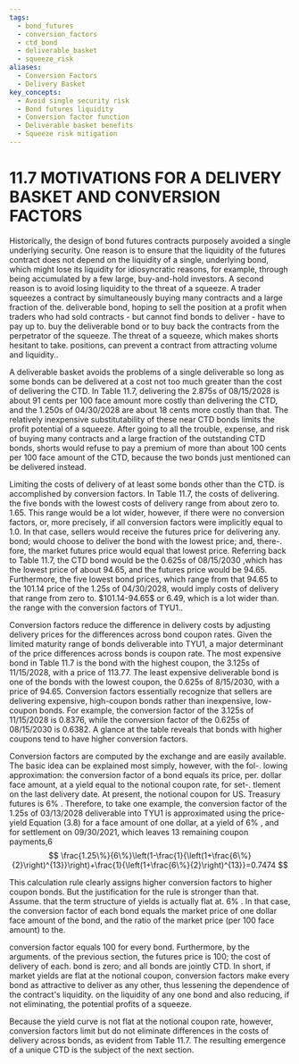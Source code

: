 ```yaml
---
tags:
  - bond_futures
  - conversion_factors
  - ctd_bond
  - deliverable_basket
  - squeeze_risk
aliases:
  - Conversion Factors
  - Delivery Basket
key_concepts:
  - Avoid single security risk
  - Bond futures liquidity
  - Conversion factor function
  - Deliverable basket benefits
  - Squeeze risk mitigation
---
```


# 11.7 MOTIVATIONS FOR A DELIVERY BASKET AND CONVERSION FACTORS  

Historically, the design of bond futures contracts purposely avoided a single underlying security. One reason is to ensure that the liquidity of the futures contract does not depend on the liquidity of a single, underlying bond, which might lose its liquidity for idiosyncratic reasons, for example, through being accumulated by a few large, buy-and-hold investors. A second reason is to avoid losing liquidity to the threat of a squeeze. A trader squeezes a contract by simultaneously buying many contracts and a large fraction of the. deliverable bond, hoping to sell the position at a profit when traders who had sold contracts - but cannot find bonds to deliver - have to pay up to. buy the deliverable bond or to buy back the contracts from the perpetrator of the squeeze. The threat of a squeeze, which makes shorts hesitant to take. positions, can prevent a contract from attracting volume and liquidity..  

A deliverable basket avoids the problems of a single deliverable so long as some bonds can be delivered at a cost not too much greater than the cost of delivering the CTD. In Table 11.7, delivering the 2.875s of 08/15/2028 is about 91 cents per 100 face amount more costly than delivering the CTD, and the 1.250s of 04/30/2028 are about 18 cents more costly than that. The relatively inexpensive substitutability of these near CTD bonds limits the profit potential of a squeeze. After going to all the trouble, expense, and risk of buying many contracts and a large fraction of the outstanding CTD bonds, shorts would refuse to pay a premium of more than about 100 cents per 100 face amount of the CTD, because the two bonds just mentioned can be delivered instead.  

Limiting the costs of delivery of at least some bonds other than the CTD. is accomplished by conversion factors. In Table 11.7, the costs of delivering. the five bonds with the lowest costs of delivery range from about zero to. 1.65. This range would be a lot wider, however, if there were no conversion factors, or, more precisely, if all conversion factors were implicitly equal to 1.0. In that case, sellers would receive the futures price for delivering any. bond; would choose to deliver the bond with the lowest price; and, there-. fore, the market futures price would equal that lowest price. Referring back to Table 11.7, the CTD bond would be the 0.625s of $08/15/2030$ ,which has the lowest price of about 94.65, and the futures price would be 94.65. Furthermore, the five lowest bond prices, which range from that 94.65 to the 101.14 price of the 1.25s of 04/30/2028, would imply costs of delivery that range from zero to. $101.14-94.65\$ or 6.49, which is a lot wider than. the range with the conversion factors of TYU1..  

Conversion factors reduce the difference in delivery costs by adjusting delivery prices for the differences across bond coupon rates. Given the limited maturity range of bonds deliverable into TYU1, a major determinant of the price differences across bonds is coupon rate. The most expensive bond in Table 11.7 is the bond with the highest coupon, the 3.125s of 11/15/2028, with a price of 113.77. The least expensive deliverable bond is one of the bonds with the lowest coupon, the 0.625s of 8/15/2030, with a price of 94.65. Conversion factors essentially recognize that sellers are delivering expensive, high-coupon bonds rather than inexpensive, low-coupon bonds. For example, the conversion factor of the 3.125s of 11/15/2028 is 0.8376, while the conversion factor of the 0.625s of 08/15/2030 is 0.6382. A glance at the table reveals that bonds with higher coupons tend to have higher conversion factors.  

Conversion factors are computed by the exchange and are easily available. The basic idea can be explained most simply, however, with the fol-. lowing approximation: the conversion factor of a bond equals its price, per. dollar face amount, at a yield equal to the notional coupon rate, for set-. tlement on the last delivery date. At present, the notional coupon for US. Treasury futures is $6\%$ . Therefore, to take one example, the conversion factor of the 1.25s of $03/13/2028$ deliverable into TYU1 is approximated using the price-yield Equation (3.8) for a face amount of one dollar, at a yield of $6\%$ , and for settlement on 09/30/2021, which leaves 13 remaining coupon payments,6  
$$
\frac{1.25\%}{6\%}\left(1-\frac{1}{\left(1+\frac{6\%}{2}\right)^{13}}\right)+\frac{1}{\left(1+\frac{6\%}{2}\right)^{13}}=0.7474
$$  

This calculation rule clearly assigns higher conversion factors to higher coupon bonds. But the justification for the rule is stronger than that. Assume. that the term structure of yields is actually flat at. $6\%$ . In that case, the conversion factor of each bond equals the market price of one dollar face amount of the bond, and the ratio of the market price (per 100 face amount) to the.  

conversion factor equals 100 for every bond. Furthermore, by the arguments. of the previous section, the futures price is 100; the cost of delivery of each. bond is zero; and all bonds are jointly CTD. In short, if market yields are flat at the notional coupon, conversion factors make every bond as attractive to deliver as any other, thus lessening the dependence of the contract's liquidity. on the liquidity of any one bond and also reducing, if not eliminating, the potential profits of a squeeze.  

Because the yield curve is not flat at the notional coupon rate, however, conversion factors limit but do not eliminate differences in the costs of delivery across bonds, as evident from Table 11.7. The resulting emergence of a unique CTD is the subject of the next section.
